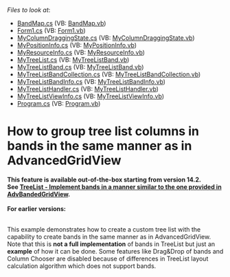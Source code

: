 <!-- default file list -->
*Files to look at*:

* [BandMap.cs](./CS/MyTreeList/BandMap.cs) (VB: [BandMap.vb](./VB/MyTreeList/BandMap.vb))
* [Form1.cs](./CS/MyTreeList/Form1.cs) (VB: [Form1.vb](./VB/MyTreeList/Form1.vb))
* [MyColumnDraggingState.cs](./CS/MyTreeList/MyColumnDraggingState.cs) (VB: [MyColumnDraggingState.vb](./VB/MyTreeList/MyColumnDraggingState.vb))
* [MyPositionInfo.cs](./CS/MyTreeList/MyPositionInfo.cs) (VB: [MyPositionInfo.vb](./VB/MyTreeList/MyPositionInfo.vb))
* [MyResourceInfo.cs](./CS/MyTreeList/MyResourceInfo.cs) (VB: [MyResourceInfo.vb](./VB/MyTreeList/MyResourceInfo.vb))
* [MyTreeList.cs](./CS/MyTreeList/MyTreeList.cs) (VB: [MyTreeListBand.vb](./VB/MyTreeList/MyTreeListBand.vb))
* [MyTreeListBand.cs](./CS/MyTreeList/MyTreeListBand.cs) (VB: [MyTreeListBand.vb](./VB/MyTreeList/MyTreeListBand.vb))
* [MyTreeListBandCollection.cs](./CS/MyTreeList/MyTreeListBandCollection.cs) (VB: [MyTreeListBandCollection.vb](./VB/MyTreeList/MyTreeListBandCollection.vb))
* [MyTreeListBandInfo.cs](./CS/MyTreeList/MyTreeListBandInfo.cs) (VB: [MyTreeListBandInfo.vb](./VB/MyTreeList/MyTreeListBandInfo.vb))
* [MyTreeListHandler.cs](./CS/MyTreeList/MyTreeListHandler.cs) (VB: [MyTreeListHandler.vb](./VB/MyTreeList/MyTreeListHandler.vb))
* [MyTreeListViewInfo.cs](./CS/MyTreeList/MyTreeListViewInfo.cs) (VB: [MyTreeListViewInfo.vb](./VB/MyTreeList/MyTreeListViewInfo.vb))
* [Program.cs](./CS/MyTreeList/Program.cs) (VB: [Program.vb](./VB/MyTreeList/Program.vb))
<!-- default file list end -->
# How to group tree list columns in bands in the same manner as in AdvancedGridView


<p><strong>This feature is available out-of-the-box starting from version 14.2<strong>.</strong><strong> See <a href="https://www.devexpress.com/Support/Center/p/AS4236">TreeList - Implement bands in a manner similar to the one provided in AdvBandedGridView</a>. </strong><br /><br />For earlier versions:<br /><br /></strong></p>
<p>This example demonstrates how to create a custom tree list with the capability to create bands in the same manner as in AdvancedGridView.<br /> Note that this is <strong>not a full implementation</strong> of bands in TreeList but just an <strong>example</strong> of how it can be done. Some features like Drag&Drop of bands and Column Chooser are disabled because of differences in TreeList layout calculation algorithm which does not support bands.<br /><br /></p>

<br/>


